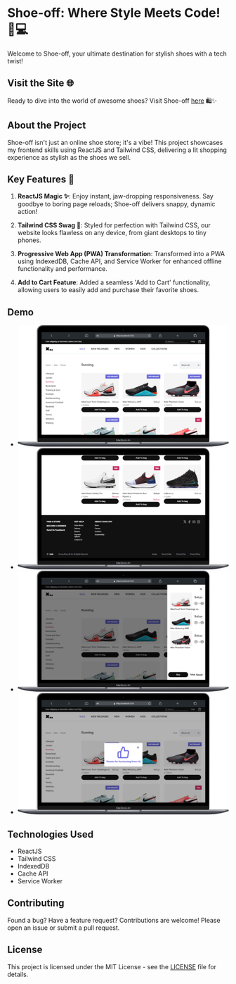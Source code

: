 # Shoe-off: Where Style Meets Code! 👟💻

Welcome to Shoe-off, your ultimate destination for stylish shoes with a tech twist!

## Visit the Site 🌐
Ready to dive into the world of awesome shoes? Visit Shoe-off [here](https://pwa-shoe-off-ecommerce.vercel.app/) 🛍️✨

## About the Project
Shoe-off isn't just an online shoe store; it's a vibe! This project showcases my frontend skills using ReactJS and Tailwind CSS, delivering a lit shopping experience as stylish as the shoes we sell.

## Key Features 🚀
1. **ReactJS Magic ✨**: Enjoy instant, jaw-dropping responsiveness. Say goodbye to boring page reloads; Shoe-off delivers snappy, dynamic action!
   
2. **Tailwind CSS Swag 🎨**: Styled for perfection with Tailwind CSS, our website looks flawless on any device, from giant desktops to tiny phones.

3. **Progressive Web App (PWA) Transformation**: Transformed into a PWA using IndexedDB, Cache API, and Service Worker for enhanced offline functionality and performance.

4. **Add to Cart Feature**: Added a seamless 'Add to Cart' functionality, allowing users to easily add and purchase their favorite shoes.

## Demo
- ![Desktop Version-1](public/desktop-screenshot-1.png)
- ![Desktop Version-2](public/desktop-screenshot-2.png)
- ![Desktop Version-3](public/desktop-screenshot-3.png)
- ![Desktop Version-2](public/desktop-screenshot-4.png)

## Technologies Used
- ReactJS
- Tailwind CSS
- IndexedDB
- Cache API
- Service Worker

## Contributing
Found a bug? Have a feature request? Contributions are welcome! Please open an issue or submit a pull request.

## License
This project is licensed under the MIT License - see the [LICENSE](link-to-license-file) file for details.

